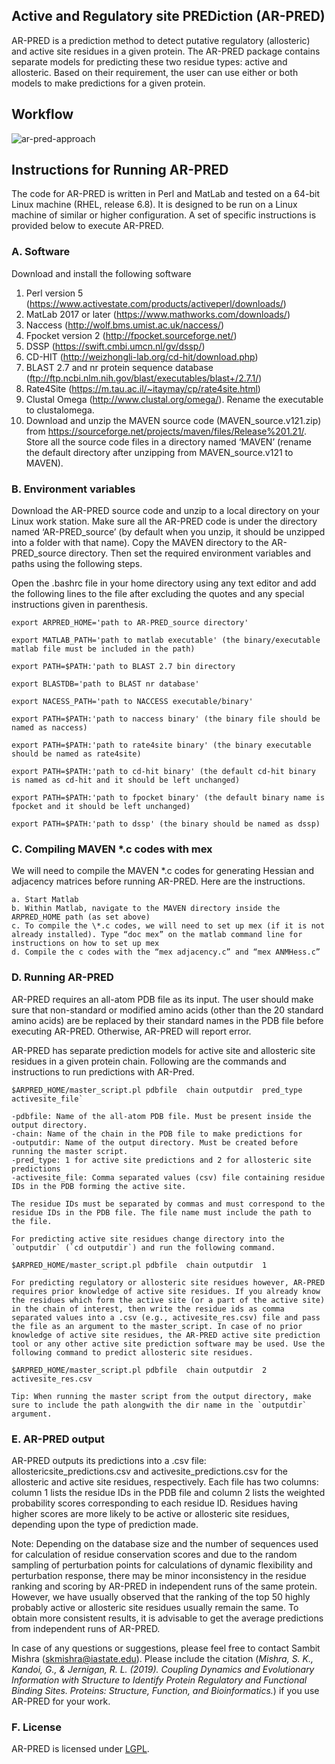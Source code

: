 ## Active and Regulatory site PREDiction (AR-PRED)
AR-PRED is a prediction method to detect putative regulatory (allosteric) and active site residues in a given protein. The AR-PRED package contains separate models for predicting these two residue types: active and allosteric. Based on their requirement, the user can use either or both models to make predictions for a given protein.

## Workflow
![ar-pred-approach](https://user-images.githubusercontent.com/6353495/63666447-9d0a4680-c79d-11e9-9012-b51d811d32f7.png)

## Instructions for Running AR-PRED

The code for AR-PRED is written in Perl and MatLab and tested on a 64-bit Linux machine (RHEL, release 6.8). It is designed to be run on a Linux machine of similar or higher configuration. A set of specific instructions is provided below to execute AR-PRED. 

### A. Software
Download and install the following software
1.	Perl version 5 (https://www.activestate.com/products/activeperl/downloads/)
2.	MatLab 2017 or later (https://www.mathworks.com/downloads/)
3.	Naccess (http://wolf.bms.umist.ac.uk/naccess/)
4.	Fpocket version 2 (http://fpocket.sourceforge.net/)
5.	DSSP (https://swift.cmbi.umcn.nl/gv/dssp/)
6.	CD-HIT (http://weizhongli-lab.org/cd-hit/download.php)
7.	BLAST 2.7 and nr protein sequence database (ftp://ftp.ncbi.nlm.nih.gov/blast/executables/blast+/2.7.1/)
8.	Rate4Site (https://m.tau.ac.il/~itaymay/cp/rate4site.html)
9.	Clustal Omega (http://www.clustal.org/omega/). Rename the executable to clustalomega.
10.	Download and unzip the MAVEN source code (MAVEN_source.v121.zip)  from https://sourceforge.net/projects/maven/files/Release%201.21/. Store all the source code files in a directory named ‘MAVEN’ (rename the default directory after unzipping from MAVEN_source.v121 to MAVEN).

### B. Environment variables
Download the AR-PRED source code and unzip to a local directory on your Linux work station. Make sure all the AR-PRED code is under 	the directory named ‘AR-PRED_source’ (by default when you unzip, it should be unzipped into a folder with that name). Copy the MAVEN 	directory to the AR-PRED_source directory. Then set the required environment variables and paths using the following steps.

Open the .bashrc file in your home directory using any text editor and add the following lines to the file after excluding the quotes and any special instructions given in parenthesis.

`export ARPRED_HOME='path to AR-PRED_source directory'`

`export MATLAB_PATH='path to matlab executable' (the binary/executable matlab file must be included in the path)`

`export PATH=$PATH:'path to BLAST 2.7 bin directory`

`export BLASTDB='path to BLAST nr database'`

`export NACESS_PATH='path to NACCESS executable/binary'`

`export PATH=$PATH:'path to naccess binary' (the binary file should be named as naccess)`

`export PATH=$PATH:'path to rate4site binary' (the binary executable should be named as rate4site)`

`export PATH=$PATH:'path to cd-hit binary' (the default cd-hit binary is named as cd-hit and it should be left unchanged)`

`export PATH=$PATH:'path to fpocket binary' (the default binary name is fpocket and it should be left unchanged)`

`export PATH=$PATH:'path to dssp' (the binary should be named as dssp)`

### C. Compiling MAVEN \*.c codes with mex
We will need to compile the MAVEN \*.c codes for generating Hessian and adjacency matrices before running AR-PRED. Here are the instructions.

	a. Start Matlab
	b. Within Matlab, navigate to the MAVEN directory inside the ARPRED_HOME path (as set above)
	c. To compile the \*.c codes, we will need to set up mex (if it is not already installed). Type “doc mex” on the matlab command line for instructions on how to set up mex
	d. Compile the c codes with the “mex adjacency.c” and “mex ANMHess.c”

### D. Running AR-PRED
AR-PRED requires an all-atom PDB file as its input. The user should make sure that non-standard or modified amino acids (other than the 20 standard amino acids) are be replaced by their standard names in the PDB file before executing AR-PRED. Otherwise, AR-PRED will report error.

AR-PRED has separate prediction models for active site and allosteric site residues in a given protein chain. Following are the commands and instructions to run predictions with AR-Pred.

```
$ARPRED_HOME/master_script.pl pdbfile  chain outputdir  pred_type activesite_file`

-pdbfile: Name of the all-atom PDB file. Must be present inside the output directory.
-chain: Name of the chain in the PDB file to make predictions for
-outputdir: Name of the output directory. Must be created before running the master script.
-pred_type: 1 for active site predictions and 2 for allosteric site predictions
-activesite_file: Comma separated values (csv) file containing residue IDs in the PDB forming the active site. 
	
The residue IDs must be separated by commas and must correspond to the residue IDs in the PDB file. The file name must include the path to the file.

For predicting active site residues change directory into the `outputdir` (`cd outputdir`) and run the following command.

$ARPRED_HOME/master_script.pl pdbfile  chain outputdir  1

For predicting regulatory or allosteric site residues however, AR-PRED requires prior knowledge of active site residues. If you already know the residues which form the active site (or a part of the active site) in the chain of interest, then write the residue ids as comma separated values into a .csv (e.g., activesite_res.csv) file and pass the file as an argument to the master_script. In case of no prior knowledge of active site residues, the AR-PRED active site prediction tool or any other active site prediction software may be used. Use the following command to predict allosteric site residues.

$ARPRED_HOME/master_script.pl pdbfile  chain outputdir  2 activesite_res.csv

Tip: When running the master script from the output directory, make sure to include the path alongwith the dir name in the `outputdir` argument.
```

### E. AR-PRED output
AR-PRED outputs its predictions into a .csv file: allostericsite_predictions.csv and activesite_predictions.csv for the allosteric and active site residues, respectively. Each file has two columns: column 1 lists the residue IDs in the PDB file and column 2 lists the weighted probability scores corresponding to each residue ID. Residues having higher scores are more likely to be active or allosteric site residues, depending upon the type of prediction made. 

Note: Depending on the database size and the number of sequences used for calculation of residue conservation scores and due to the random sampling of perturbation points for calculations of dynamic flexibility and perturbation response, there may be minor inconsistency in the residue ranking and scoring by AR-PRED in independent runs of the same protein. However, we have usually observed that the ranking of the top 50 highly probably active or allosteric site residues usually remain the same. To obtain more consistent results, it is advisable to get the average predictions from independent runs of AR-PRED.

In case of any questions or suggestions, please feel free to contact Sambit Mishra (skmishra@iastate.edu). Please include the citation (*Mishra, S. K., Kandoi, G., & Jernigan, R. L. (2019). Coupling Dynamics and Evolutionary Information with Structure to Identify Protein Regulatory and Functional Binding Sites. Proteins: Structure, Function, and Bioinformatics.*) if you use AR-PRED for your work.

### F. License
AR-PRED is licensed under [LGPL](https://opensource.org/licenses/lgpl-license).
